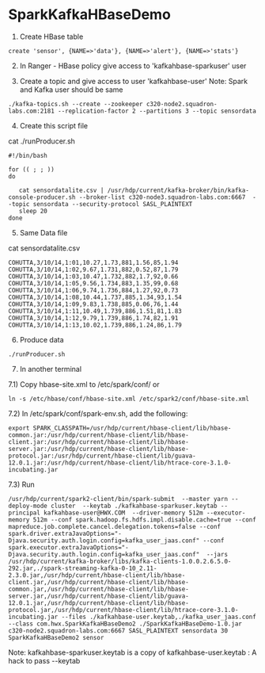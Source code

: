 # SparkKafkaHBaseDemo

1) Create HBase table
```
create 'sensor', {NAME=>'data'}, {NAME=>'alert'}, {NAME=>'stats'}
```
2) In Ranger - HBase policy give access to 'kafkahbase-sparkuser' user


3) Create a topic and give access to user 'kafkahbase-user'
Note: Spark and Kafka user should be same

```
./kafka-topics.sh --create --zookeeper c320-node2.squadron-labs.com:2181 --replication-factor 2 --partitions 3 --topic sensordata
```
4) Create this script file

cat ./runProducer.sh
```
#!/bin/bash

for (( ; ; ))
do

   cat sensordatalite.csv | /usr/hdp/current/kafka-broker/bin/kafka-console-producer.sh --broker-list c320-node3.squadron-labs.com:6667  --topic sensordata --security-protocol SASL_PLAINTEXT
   sleep 20
done
```


5) Same Data file

cat sensordatalite.csv
```
COHUTTA,3/10/14,1:01,10.27,1.73,881,1.56,85,1.94
COHUTTA,3/10/14,1:02,9.67,1.731,882,0.52,87,1.79
COHUTTA,3/10/14,1:03,10.47,1.732,882,1.7,92,0.66
COHUTTA,3/10/14,1:05,9.56,1.734,883,1.35,99,0.68
COHUTTA,3/10/14,1:06,9.74,1.736,884,1.27,92,0.73
COHUTTA,3/10/14,1:08,10.44,1.737,885,1.34,93,1.54
COHUTTA,3/10/14,1:09,9.83,1.738,885,0.06,76,1.44
COHUTTA,3/10/14,1:11,10.49,1.739,886,1.51,81,1.83
COHUTTA,3/10/14,1:12,9.79,1.739,886,1.74,82,1.91
COHUTTA,3/10/14,1:13,10.02,1.739,886,1.24,86,1.79
```
6) Produce data
```
./runProducer.sh
```
7) In another terminal

7.1) Copy hbase-site.xml to /etc/spark/conf/  or 
```
ln -s /etc/hbase/conf/hbase-site.xml /etc/spark2/conf/hbase-site.xml
```

7.2) In /etc/spark/conf/spark-env.sh, add the following: 

```
export SPARK_CLASSPATH=/usr/hdp/current/hbase-client/lib/hbase-common.jar:/usr/hdp/current/hbase-client/lib/hbase-client.jar:/usr/hdp/current/hbase-client/lib/hbase-server.jar:/usr/hdp/current/hbase-client/lib/hbase-protocol.jar:/usr/hdp/current/hbase-client/lib/guava-12.0.1.jar:/usr/hdp/current/hbase-client/lib/htrace-core-3.1.0-incubating.jar 
```

7.3) Run

```/usr/hdp/current/spark2-client/bin/spark-submit  --master yarn --deploy-mode cluster  --keytab ./kafkahbase-sparkuser.keytab --principal kafkahbase-user@HWX.COM  --driver-memory 512m --executor-memory 512m --conf spark.hadoop.fs.hdfs.impl.disable.cache=true --conf mapreduce.job.complete.cancel.delegation.tokens=false --conf spark.driver.extraJavaOptions="-Djava.security.auth.login.config=kafka_user_jaas.conf" --conf spark.executor.extraJavaOptions="-Djava.security.auth.login.config=kafka_user_jaas.conf"  --jars /usr/hdp/current/kafka-broker/libs/kafka-clients-1.0.0.2.6.5.0-292.jar,./spark-streaming-kafka-0-10_2.11-2.3.0.jar,/usr/hdp/current/hbase-client/lib/hbase-client.jar,/usr/hdp/current/hbase-client/lib/hbase-common.jar,/usr/hdp/current/hbase-client/lib/hbase-server.jar,/usr/hdp/current/hbase-client/lib/guava-12.0.1.jar,/usr/hdp/current/hbase-client/lib/hbase-protocol.jar,/usr/hdp/current/hbase-client/lib/htrace-core-3.1.0-incubating.jar --files ./kafkahbase-user.keytab,./kafka_user_jaas.conf  --class com.hwx.SparkKafkaHBaseDemo2 ./SparkKafkaHBaseDemo-1.0.jar  c320-node2.squadron-labs.com:6667 SASL_PLAINTEXT sensordata 30  SparkKafkaHBaseDemo2 sensor```


Note: kafkahbase-sparkuser.keytab is a copy of kafkahbase-user.keytab : A hack to pass  --keytab
